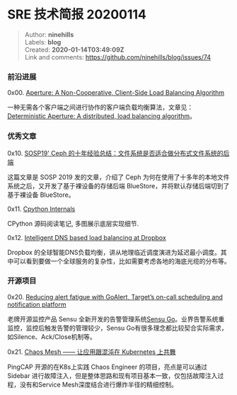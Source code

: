 # SRE 技术简报 20200114

> Author: **ninehills**  
> Labels: **blog**  
> Created: **2020-01-14T03:49:09Z**  
> Link and comments: <https://github.com/ninehills/blog/issues/74>  


### 前沿进展

0x00. [Aperture: A Non-Cooperative, Client-Side Load Balancing Algorithm](https://www.usenix.org/conference/srecon19asia/presentation/oanta)

一种无需各个客户端之间进行协作的客户端负载均衡算法，文章见：[Deterministic Aperture: A distributed, load balancing algorithm](https://blog.twitter.com/engineering/en_us/topics/infrastructure/2019/daperture-load-balancer.html)。

### 优秀文章

0x10. [SOSP19' Ceph 的十年经验总结：文件系统是否适合做分布式文件系统的后端](https://mp.weixin.qq.com/s/cgPrpUo05LFU2Q3bQWSxOw)

这篇文章是 SOSP 2019 发的文章，介绍了 Ceph 为何在使用了十多年的本地文件系统之后，又开发了基于裸设备的存储后端 BlueStore，并将默认存储后端切到了基于裸设备 BlueStore。

0x11. [Cpython Internals](https://github.com/zpoint/CPython-Internals/blob/master/README_CN.md#%E8%A7%A3%E9%87%8A%E5%99%A8%E7%9B%B8%E5%85%B3)

CPython 源码阅读笔记, 多图展示底层实现细节.

0x12. [Intelligent DNS based load balancing at Dropbox](https://blogs.dropbox.com/tech/2020/01/intelligent-dns-based-load-balancing-at-dropbox/)

Dropbox 的全球智能DNS负载均衡，讲从地理临近调度演进为延迟最小调度。其中可以看到要做一个全球服务的复杂性，比如需要考虑各地的海底光缆的分布等。

### 开源项目

0x20. [Reducing alert fatigue with GoAlert, Target’s on-call scheduling and notification platform](https://blog.sensu.io/reducing-alert-fatigue-with-goalert)

老牌开源监控产品 Sensu 全新开发的告警管理系统[Sensu Go](https://docs.sensu.io/sensu-go/latest/)。业界告警系统重监控，监控后触发告警的管理较少，Sensu Go有很多理念都比较契合实际需求，如Silence、Ack/Close机制等。


0x21. [Chaos Mesh —— 让应用跟混沌在 Kubernetes 上共舞](https://mp.weixin.qq.com/s/LkxKJmpqOdEsOuHNxeR0KA)

PingCAP 开源的在K8s上实践 Chaos Engineer 的项目，亮点是可以通过 Sidebar 进行故障注入，但是整体思路和现有项目基本一致，仅包括故障注入过程，没有和Service Mesh深度结合进行爆炸半径的精细控制。


